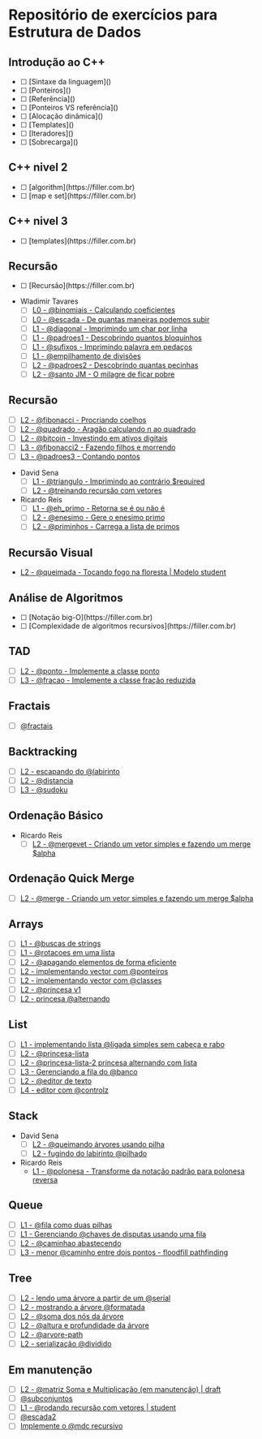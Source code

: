 
# Repositório de exercícios para Estrutura de Dados

## Introdução ao C++ <!-- @intro -->

- [ ] <!-- @001 --> [Sintaxe da linguagem]() 
- [ ] <!-- @002 --> [Ponteiros]()
- [ ] <!-- @003 --> [Referência]()
- [ ] <!-- @004 --> [Ponteiros VS referência]()
- [ ] <!-- @005 --> [Alocação dinâmica]()
- [ ] <!-- @006 --> [Templates]()
- [ ] <!-- @007 --> [Iteradores]()
- [ ] <!-- @008 --> [Sobrecarga]()

## C++ nivel 2<!-- @cpp2 r:intro -->

- [ ] <!-- @005 --> [algorithm](https://filler.com.br)
- [ ] <!-- @006 --> [map e set](https://filler.com.br)

## C++ nivel 3<!-- @cpp3 r:cpp2 -->

- [ ] <!-- @007 --> [templates](https://filler.com.br)

## Recursão <!-- @recursion r:intro -->
- [ ] <!-- @008 --> [Recursão](https://filler.com.br)
- Wladimir Tavares
  - [ ] [L0 - @binomiais - Calculando coeficientes](https://github.com/qxcodeed/arcade/blob/master/base/binomiais/Readme.md)
  - [ ] [L0 - @escada - De quantas maneiras podemos subir](https://github.com/qxcodeed/arcade/blob/master/base/escada/Readme.md)
  - [ ] [L1 - @diagonal - Imprimindo um char por linha](https://github.com/qxcodeed/arcade/blob/master/base/diagonal/Readme.md)
  - [ ] [L1 - @padroes1 - Descobrindo quantos bloquinhos](https://github.com/qxcodeed/arcade/blob/master/base/padroes1/Readme.md)
  - [ ] [L1 - @sufixos - Imprimindo palavra em pedaços](https://github.com/qxcodeed/arcade/blob/master/base/sufixos/Readme.md)
  - [ ] [L1 - @empilhamento de divisões](https://github.com/qxcodeed/arcade/blob/master/base/empilhamento/Readme.md)
  - [ ] [L2 - @padroes2 - Descobrindo quantas pecinhas](https://github.com/qxcodeed/arcade/blob/master/base/padroes2/Readme.md)
  - [ ] [L2 - @santo JM - O milagre de ficar pobre](https://github.com/qxcodeed/arcade/blob/master/base/santo/Readme.md)

## Recursão <!-- @recursion2 r:recursion -->
  
  - [ ] [L2 - @fibonacci - Procriando coelhos](https://github.com/qxcodeed/arcade/blob/master/base/fibonacci/Readme.md)
  - [ ] [L2 - @quadrado - Aragão calculando n ao quadrado](https://github.com/qxcodeed/arcade/blob/master/base/quadrado/Readme.md)
  - [ ] [L2 - @bitcoin - Investindo em ativos digitais](https://github.com/qxcodeed/arcade/blob/master/base/bitcoin/Readme.md)
  - [ ] [L3 - @fibonacci2 - Fazendo filhos e morrendo](https://github.com/qxcodeed/arcade/blob/master/base/fibonacci2/Readme.md)
  - [ ] [L3 - @padroes3 - Contando pontos](https://github.com/qxcodeed/arcade/blob/master/base/padroes3/Readme.md)
- David Sena
  - [ ] [L1 - @triangulo - Imprimindo ao contrário $required](https://github.com/qxcodeed/arcade/blob/master/base/triangulo/Readme.md)
  - [ ] [L2 - @treinando recursão com vetores](https://github.com/qxcodeed/arcade/blob/master/base/treinando/Readme.md)
- Ricardo Reis
  - [ ] [L1 - @eh_primo - Retorna se é ou não é](https://github.com/qxcodeed/arcade/blob/master/base/eh_primo/Readme.md)
  - [ ] [L2 - @enesimo - Gere o enesimo primo](https://github.com/qxcodeed/arcade/blob/master/base/enesimo/Readme.md)
  - [ ] [L2 - @priminhos - Carrega a lista de primos](https://github.com/qxcodeed/arcade/blob/master/base/priminhos/Readme.md)

## Recursão Visual <!-- @recursion_visual r:recursion t:side -->

  - [L2 - @queimada - Tocando fogo na floresta | Modelo student](https://github.com/qxcodeed/arcade/blob/master/base/queimada/Readme.md)

## Análise de Algoritmos <!-- @complexity r:recursion -->

- [ ] <!-- @009--> [Notação big-O](https://filler.com.br)
- [ ] <!-- @010 --> [Complexidade de algoritmos recursivos](https://filler.com.br)

## TAD <!-- @tad r:intro -->

  - [ ] [L2 - @ponto - Implemente a classe ponto](https://github.com/qxcodeed/arcade/blob/master/base/ponto/Readme.md)
  - [ ] [L3 - @fracao - Implemente a classe fração reduzida](https://github.com/qxcodeed/arcade/blob/master/base/fracao/Readme.md)

## Fractais <!-- @fractais r:recursion t:side -->

- [ ] [@fractais](hppts://filler.com.br)  

## Backtracking <!-- @backtracking r:recursion t:side-->

- [ ] [L2 - escapando do @labirinto](https://github.com/qxcodeed/arcade/blob/master/base/labirinto/Readme.md)
- [ ] [L2 - @distancia](https://github.com/qxcodeed/arcade/blob/master/base/distancia/Readme.md)
- [ ] [L3 - @sudoku](https://github.com/qxcodeed/arcade/blob/master/base/sudoku/Readme.md)

## Ordenação Básico <!-- @sort r:intro -->

- Ricardo Reis
  - [ ] [L2 - @mergevet - Criando um vetor simples e fazendo um merge $alpha](https://github.com/qxcodeed/arcade/blob/master/base/mergevet/Readme.md)

## Ordenação Quick Merge <!-- @sort2 r:sort r:recursion -->


- [ ] [L2 - @merge - Criando um vetor simples e fazendo um merge $alpha](https://github.com/qxcodeed/arcade/blob/master/base/mergevet/Readme.md)

## Arrays <!-- @array r:tad r:recursion -->

- [ ] [L1 - @buscas de strings](https://github.com/qxcodeed/arcade/blob/master/base/buscas/Readme.md)
- [ ] [L1 - @rotacoes em uma lista](https://github.com/qxcodeed/arcade/blob/master/base/rotacoes/Readme.md)
- [ ] [L2 - @apagando elementos de forma eficiente](https://github.com/qxcodeed/arcade/blob/master/base/apagando/Readme.md)
- [ ] [L2 - implementando vector com @ponteiros](https://github.com/qxcodeed/arcade/blob/master/base/ponteiros/Readme.md)
- [ ] [L2 - implementando vector com @classes](https://github.com/qxcodeed/arcade/blob/master/base/classes/Readme.md)
- [ ] [L2 - @princesa v1](https://github.com/qxcodeed/arcade/blob/master/base/princesa/Readme.md)
- [ ] [L2 - princesa @alternando](https://github.com/qxcodeed/arcade/blob/master/base/alternando/Readme.md)

## List <!-- @list r:array -->

- [ ] [L1 - implementando lista @ligada simples sem cabeça e rabo](https://github.com/qxcodeed/arcade/blob/master/base/ligada/Readme.md)
- [ ] [L2 - @princesa-lista](https://github.com/qxcodeed/arcade/blob/master/base/princesa-lista/Readme.md)
- [ ] [L2 - @princesa-lista-2 princesa alternando com lista](https://github.com/qxcodeed/arcade/blob/master/base/princesa-lista-2/Readme.md)
- [ ] [L3 - Gerenciando a fila do @banco](https://github.com/qxcodeed/arcade/blob/master/base/banco/Readme.md)
- [ ] [L2 - @editor de texto](https://github.com/qxcodeed/arcade/blob/master/base/editor/Readme.md)
- [ ] [L4 - editor com @controlz](https://github.com/qxcodeed/arcade/blob/master/base/controlz/Readme.md)

## Stack <!-- @stack r:array -->

- David Sena
  - [ ] [L2 - @queimando árvores usando pilha](https://github.com/qxcodeed/arcade/blob/master/base/queimando/Readme.md)
  - [ ] [L2 - fugindo do labirinto @pilhado](https://github.com/qxcodeed/arcade/blob/master/base/pilhado/Readme.md)
- Ricardo Reis
  - [L1 - @polonesa - Transforme da notação padrão para polonesa reversa](https://github.com/qxcodeed/arcade/blob/master/base/polonesa/Readme.md)

## Queue <!-- @queue r:array -->

- [ ] [L1 - @fila como duas pilhas](https://github.com/qxcodeed/arcade/blob/master/base/fila/Readme.md)
- [ ] [L1 - Gerenciando @chaves de disputas usando uma fila](https://github.com/qxcodeed/arcade/blob/master/base/chaves/Readme.md)
- [ ] [L2 - @caminhao abastecendo](https://github.com/qxcodeed/arcade/blob/master/base/caminhao/Readme.md)
- [ ] [L3 - menor @caminho entre dois pontos - floodfill pathfinding](https://github.com/qxcodeed/arcade/blob/master/base/caminho/Readme.md)

## Tree <!-- @tree r:list -->

- [ ] [L2 - lendo uma árvore a partir de um @serial](https://github.com/qxcodeed/arcade/blob/master/base/serial/Readme.md)
- [ ] [L2 - mostrando a árvore @formatada](https://github.com/qxcodeed/arcade/blob/master/base/formatada/Readme.md)
- [ ] [L2 - @soma dos nós da árvore](https://github.com/qxcodeed/arcade/blob/master/base/soma/Readme.md)
- [ ] [L2 - @altura e profundidade da árvore](https://github.com/qxcodeed/arcade/blob/master/base/altura/Readme.md)
- [ ] [L2 - @arvore-path](https://github.com/qxcodeed/arcade/blob/master/base/arvore-path/Readme.md)
- [ ] [L2 - serialização @dividido](https://github.com/qxcodeed/arcade/blob/master/base/dividido/Readme.md)

## Em manutenção <!-- @maintenance r:tree -->

- [ ] [L2 - @matriz Soma e Multiplicação (em manutenção) | draft](https://github.com/qxcodeed/arcade/blob/master/base/matriz/Readme.md)
- [ ] [@subconjuntos](https://github.com/qxcodeed/arcade/blob/master/base/subconjuntos/Readme.md)
- [ ] [L1 - @rodando recursão com vetores | student](https://github.com/qxcodeed/arcade/blob/master/base/rodando/Readme.md)
- [ ] [@escada2](https://github.com/qxcodeed/arcade/blob/master/base/escada2/Readme.md)
- [ ] [Implemente o @mdc recursivo](https://github.com/qxcodeed/arcade/blob/master/base/mdc/Readme.md)
